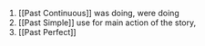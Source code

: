 1. [[Past Continuous]]
	was doing, were doing 
2. [[Past Simple]] use for main action of the story, 
3. [[Past Perfect]]